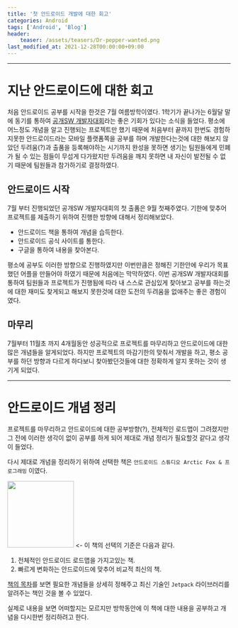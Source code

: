```yaml
---
title: '첫 안드로이드 개발에 대한 회고'
categories: Android
tags: ['Android', 'Blog']
header:
    teaser: /assets/teasers/Dr-pepper-wanted.png
last_modified_at: 2021-12-28T00:00:00+09:00
---
```


- - -

# __지난 안드로이드에 대한 회고__

처음 안드로이드 공부를 시작을 한것은 7월 여름방학이였다. 1학기가 끝나가는 6월달 말에 동기를 통하여 [공개SW 개발자대회](https://www.oss.kr/dev_competition)라는 좋은 기회가 있다는 소식을 들었다. 평소에 어느정도 개념을 알고 진행되는 프로젝트만 했기 때문에 처음부터 끝까지 한번도 경험하지못한 안드로이드라는 모바일 플랫폼쪽을 공부를 하며  개발한다는것에 대한 해보지 않았던 두려움(?)과 출품을 등록해야하는 시기까지 완성을 못하면 생기는 팀원들에게 민폐가 될 수 있는 점들이 무섭게 다가왔지만 두려움을 깨지 못하면 내 자신이 발전될 수 없기 때문에 팀원들과 참가하기로 결정하였다.

## 안드로이드 시작

7월 부터 진행되었던 공개SW 개발자대회의 첫 출품은 9월 첫째주였다. 기한에 맞추어 프로젝트를 제출하기 위하여 진행한 방향에 대해서 정리해보았다.

- 안드로이드 책을 통하여 개념을 습득한다.
- 안드로이드 공식 사이트를 통한다.
- 구글을 통하여 내용을 찾아본다.

평소에 공부도 이러한 방향으로 진행하였지만 이번만큼은 정해진 기한안에 우리가 목표했던 어플을 만들어야 하였기 때문에 처음에는 막막하였다. 이번 공개SW 개발자대회를 통하여 팀원들과 프로젝트가 진행됨에 따라 내 스스로 관심있게 찾아보고 공부를 하는것에 대한 재미도 찾게되고 해보지 못한것에 대한 도전의 두려움을 없애주는 좋은 경험이였다.

## 마무리

7월부터 11월초 까지 4개월동안 성공적으로 프로젝트를 마무리하고 안드로이드에 대한 많은 개념들을 알게되었다. 하지만 프로젝트의 마감기한의 맞춰서 개발을 하고, 평소 공부를 하던 방향과 다르게 하다보니 찾아봤던것들에 대한 정확하게 알지 못하는 것이 생기게 되었다.

---

# __안드로이드 개념 정리__

프로젝트를 마무리하고 안드로이드에 대한 공부방향(?), 전체적인 로드맵이 그려졌지만 그 전에 이러한 생각이 없이 공부를 하게 되어 제대로 개념 정리가 필요할것 같다고 생각이 들었다.

다시 제대로 개념을 정리하기 위하여 선택한 책은 `안드로이드 스튜디오 Arctic Fox & 프로그래밍` 이였다.

<img src="https://user-images.githubusercontent.com/63226023/147557567-199d365e-f492-4456-a63c-f9f39d765c67.png" width="150">
<- 이 책의 선택의 기준은 다음과 같다.

1. 전체적인 안드로이드 로드맵을 가지고있는 책. 
2. 빠르게 변화하는 안드로이드에 맞추어 비교적 최신의 책.

[책의 목차](https://github.com/ppeper/Android_Arctic-Fox/blob/main/README.md)를 보면 필요한 개념들을 상세히 정해주고 최신 기술인 `Jetpack` 라이브러리를 알려주는 책인 것을 볼 수 있었다. 

실제로 내용을 보면 어떠할지는 모르지만 방학동안에 이 책에 대한 내용을 공부하고 개념을 다시한번 정리하려고 한다.




